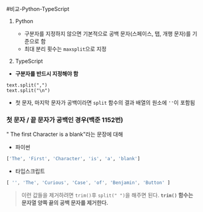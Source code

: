 #비교-Python-TypeScript 

1. Python
	- 구분자를 지정하지 않으면 기본적으로 공백 문자(스페이스, 탭, 개행 문자)를 기준으로 함
	- 최대 분리 횟수는 `maxsplit`으로 지정

2. TypeScript
- **구분자를 반드시 지정해야 함**
```tsx
text.split(",")
text.split("\n") 
```
- 첫 문자, 마지막 문자가 공백이라면 `split` 함수의 결과 배열의 원소에 `''`이 포함됨


### 첫 문자 / 끝 문자가 공백인 경우(백준 1152번)
" The first Character is a blank"라는 문장에 대해

- 파이썬
```python
['The', 'First', 'Character', 'is', 'a', 'blank']
```

- 타입스크립트
```ts
[ '', 'The', 'Curious', 'Case', 'of', 'Benjamin', 'Button' ]
```
> 이런 값들을 제거하려면 `trim()`후 `split(" ")`을 해주면 된다.
> **`trim()` 함수는 문자열 양쪽 끝의 공백 문자를 제거한다.**



